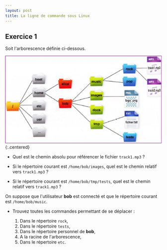 ```yaml
---
layout: post
title: La ligne de commande sous Linux
---
```


## Exercice 1

Soit l'arborescence définie ci-dessous.

![](../assets/ligne-commande-linux/arbo.png)
{:.centered}

* Quel est le chemin absolu pour référencer le fichier `track1.mp3` ?

* Si le répertoire courant est `/home/bob/images`, quel est le chemin relatif vers `track1.mp3` ?

* Si le répertoire courant est `/home/bob/tmp/tests`, quel est le chemin relatif vers `track1.mp3` ?

On suppose que l'utilisateur **bob** est connecté et que le répertoire courant est `/home/bob/music`. 

* Trouvez toutes les commandes permettant de se déplacer :

    1. Dans le répertoire `rock`,
    2. Dans le répertoire `tests`,
    3. Dans le répertoire personnel de **bob**,
    4. A la racine de l'arborescence,
    5. Dans le répertoire `etc`.

